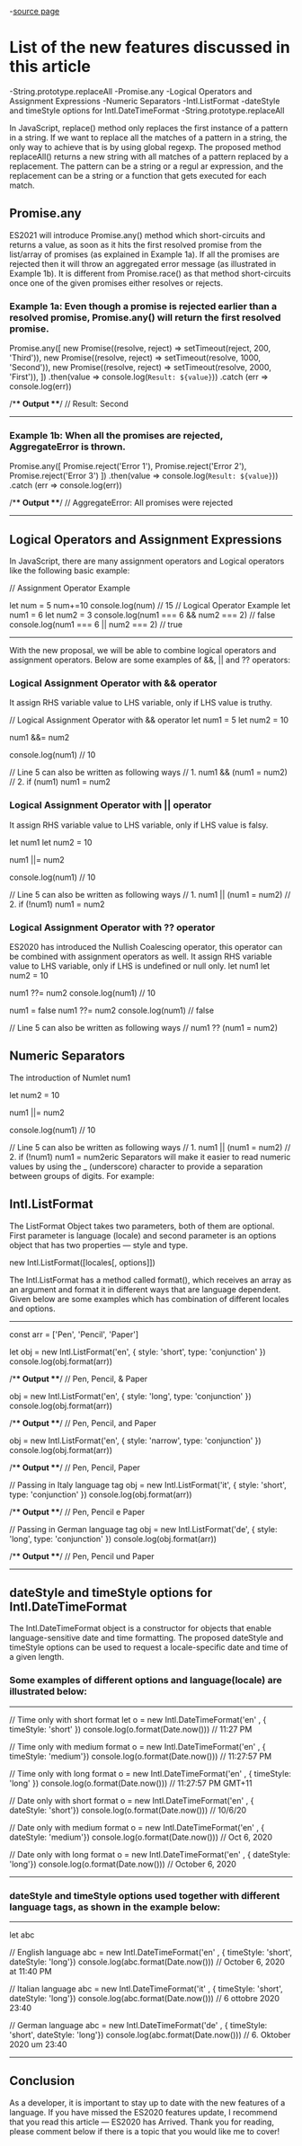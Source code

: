 -[source page](https://codeburst.io/exciting-features-of-javascript-es2021-es12-1de8adf6550b)

# List of the new features discussed in this article

-String.prototype.replaceAll
-Promise.any
-Logical Operators and Assignment Expressions
-Numeric Separators
-Intl.ListFormat
-dateStyle and timeStyle options for Intl.DateTimeFormat
-String.prototype.replaceAll

In JavaScript, replace() method only replaces the first instance of a pattern in a string. If we want to replace all the matches of a pattern in a string, the only way to achieve that is by using global regexp.
The proposed method replaceAll() returns a new string with all matches of a pattern replaced by a replacement. The pattern can be a string or a regul ar expression, and the replacement can be a string or a function that gets executed for each match.

## Promise.any

ES2021 will introduce Promise.any() method which short-circuits and returns a value, as soon as it hits the first resolved promise from the list/array of promises (as explained in Example 1a). If all the promises are rejected then it will throw an aggregated error message (as illustrated in Example 1b).
It is different from Promise.race() as that method short-circuits once one of the given promises either resolves or rejects.

### Example 1a: Even though a promise is rejected earlier than a resolved promise, Promise.any() will return the first resolved promise.

Promise.any([
new Promise((resolve, reject) => setTimeout(reject, 200, 'Third')),
new Promise((resolve, reject) => setTimeout(resolve, 1000, 'Second')),
new Promise((resolve, reject) => setTimeout(resolve, 2000, 'First')),
])
.then(value => console.log(`Result: ${value}`))
.catch (err => console.log(err))

/\***\* Output \*\***/
// Result: Second

---

### Example 1b: When all the promises are rejected, AggregateError is thrown.

Promise.any([
Promise.reject('Error 1'),
Promise.reject('Error 2'),
Promise.reject('Error 3')
])
.then(value => console.log(`Result: ${value}`))
.catch (err => console.log(err))

/\***\* Output \*\***/
// AggregateError: All promises were rejected

---

## Logical Operators and Assignment Expressions

In JavaScript, there are many assignment operators and Logical operators like the following basic example:

// Assignment Operator Example

let num = 5
num+=10
console.log(num) // 15
// Logical Operator Example
let num1 = 6
let num2 = 3
console.log(num1 === 6 && num2 === 2) // false
console.log(num1 === 6 || num2 === 2) // true

---

With the new proposal, we will be able to combine logical operators and assignment operators. Below are some examples of &&, || and ?? operators:

### Logical Assignment Operator with && operator

It assign RHS variable value to LHS variable, only if LHS value is truthy.

// Logical Assignment Operator with && operator
let num1 = 5
let num2 = 10

num1 &&= num2

console.log(num1) // 10

// Line 5 can also be written as following ways
// 1. num1 && (num1 = num2)
// 2. if (num1) num1 = num2

### Logical Assignment Operator with || operator

It assign RHS variable value to LHS variable, only if LHS value is falsy.

let num1
let num2 = 10

num1 ||= num2

console.log(num1) // 10

// Line 5 can also be written as following ways
// 1. num1 || (num1 = num2)
// 2. if (!num1) num1 = num2

### Logical Assignment Operator with ?? operator

ES2020 has introduced the Nullish Coalescing operator, this operator can be combined with assignment operators as well. It assign RHS variable value to LHS variable, only if LHS is undefined or null only.
let num1
let num2 = 10

num1 ??= num2
console.log(num1) // 10

num1 = false
num1 ??= num2
console.log(num1) // false

// Line 5 can also be written as following ways
// num1 ?? (num1 = num2)

## Numeric Separators

The introduction of Numlet num1

let num2 = 10

num1 ||= num2

console.log(num1) // 10

// Line 5 can also be written as following ways
// 1. num1 || (num1 = num2)
// 2. if (!num1) num1 = num2eric Separators will make it easier to read numeric values by using the \_ (underscore) character to provide a separation between groups of digits. For example:

## Intl.ListFormat

The ListFormat Object takes two parameters, both of them are optional. First parameter is language (locale) and second parameter is an options object that has two properties — style and type.

new Intl.ListFormat([locales[, options]])

The Intl.ListFormat has a method called format(), which receives an array as an argument and format it in different ways that are language dependent.
Given below are some examples which has combination of different locales and options.

---

const arr = ['Pen', 'Pencil', 'Paper']

let obj = new Intl.ListFormat('en', { style: 'short', type: 'conjunction' })
console.log(obj.format(arr))

/\***\* Output \*\***/
// Pen, Pencil, & Paper

obj = new Intl.ListFormat('en', { style: 'long', type: 'conjunction' })
console.log(obj.format(arr))

/\***\* Output \*\***/
// Pen, Pencil, and Paper

obj = new Intl.ListFormat('en', { style: 'narrow', type: 'conjunction' })
console.log(obj.format(arr))

/\***\* Output \*\***/
// Pen, Pencil, Paper

// Passing in Italy language tag
obj = new Intl.ListFormat('it', { style: 'short', type: 'conjunction' })
console.log(obj.format(arr))

/\***\* Output \*\***/
// Pen, Pencil e Paper

// Passing in German language tag
obj = new Intl.ListFormat('de', { style: 'long', type: 'conjunction' })
console.log(obj.format(arr))

/\***\* Output \*\***/
// Pen, Pencil und Paper

---

## dateStyle and timeStyle options for Intl.DateTimeFormat

The Intl.DateTimeFormat object is a constructor for objects that enable language-sensitive date and time formatting. The proposed dateStyle and timeStyle options can be used to request a locale-specific date and time of a given length.

### Some examples of different options and language(locale) are illustrated below:

---

// Time only with short format
let o = new Intl.DateTimeFormat('en' , { timeStyle: 'short' })
console.log(o.format(Date.now()))
// 11:27 PM

// Time only with medium format
o = new Intl.DateTimeFormat('en' , { timeStyle: 'medium'})
console.log(o.format(Date.now()))
// 11:27:57 PM

// Time only with long format
o = new Intl.DateTimeFormat('en' , { timeStyle: 'long' })
console.log(o.format(Date.now()))
// 11:27:57 PM GMT+11

// Date only with short format
o = new Intl.DateTimeFormat('en' , { dateStyle: 'short'})
console.log(o.format(Date.now()))
// 10/6/20

// Date only with medium format
o = new Intl.DateTimeFormat('en' , { dateStyle: 'medium'})
console.log(o.format(Date.now()))
// Oct 6, 2020

// Date only with long format
o = new Intl.DateTimeFormat('en' , { dateStyle: 'long'})
console.log(o.format(Date.now()))
// October 6, 2020

---

### dateStyle and timeStyle options used together with different language tags, as shown in the example below:

---

let abc

// English language
abc = new Intl.DateTimeFormat('en' , { timeStyle: 'short', dateStyle: 'long'})
console.log(abc.format(Date.now()))
// October 6, 2020 at 11:40 PM

// Italian language
abc = new Intl.DateTimeFormat('it' , { timeStyle: 'short', dateStyle: 'long'})
console.log(abc.format(Date.now()))
// 6 ottobre 2020 23:40

// German language
abc = new Intl.DateTimeFormat('de' , { timeStyle: 'short', dateStyle: 'long'})
console.log(abc.format(Date.now()))
// 6. Oktober 2020 um 23:40

---

## Conclusion

As a developer, it is important to stay up to date with the new features of a language. If you have missed the ES2020 features update, I recommend that you read this article — ES2020 has Arrived.
Thank you for reading, please comment below if there is a topic that you would like me to cover!
